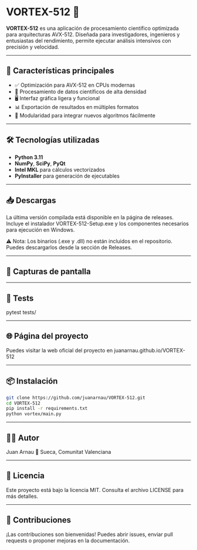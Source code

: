 # VORTEX-512 🚀

**VORTEX-512** es una aplicación de procesamiento científico optimizada para arquitecturas AVX-512. Diseñada para investigadores, ingenieros y entusiastas del rendimiento, permite ejecutar análisis intensivos con precisión y velocidad.

---

## 🧠 Características principales

- ✅ Optimización para AVX-512 en CPUs modernas
- 🧪 Procesamiento de datos científicos de alta densidad
- 🖥️ Interfaz gráfica ligera y funcional
- 📊 Exportación de resultados en múltiples formatos
- 🔌 Modularidad para integrar nuevos algoritmos fácilmente

---

## 🛠️ Tecnologías utilizadas

- **Python 3.11**
- **NumPy**, **SciPy**, **PyQt**
- **Intel MKL** para cálculos vectorizados
- **PyInstaller** para generación de ejecutables

---

## 📥 Descargas
La última versión compilada está disponible en la página de releases. Incluye el instalador VORTEX-512-Setup.exe y los componentes necesarios para ejecución en Windows.

⚠️ Nota: Los binarios (.exe y .dll) no están incluidos en el repositorio. Puedes descargarlos desde la sección de Releases.

---

## 📸 Capturas de pantalla

---

## 🧪 Tests
pytest tests/

---

## 🌐 Página del proyecto
Puedes visitar la web oficial del proyecto en  juanarnau.github.io/VORTEX-512

---

## 📦 Instalación

```bash
git clone https://github.com/juanarnau/VORTEX-512.git
cd VORTEX-512
pip install -r requirements.txt
python vortex/main.py
```
---

## 👨‍💻 Autor
Juan Arnau
📍 Sueca, Comunitat Valenciana

---

## 📄 Licencia
Este proyecto está bajo la licencia MIT. Consulta el archivo LICENSE para más detalles.

---

## 🤝 Contribuciones
¡Las contribuciones son bienvenidas! Puedes abrir issues, enviar pull requests o proponer mejoras en la documentación.






